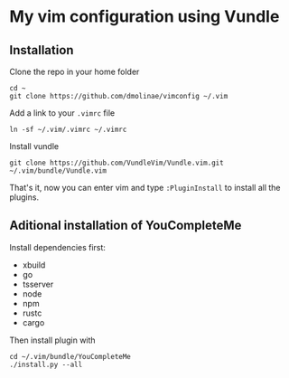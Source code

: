 # My vim configuration using Vundle

## Installation

Clone the repo in your home folder

    cd ~
    git clone https://github.com/dmolinae/vimconfig ~/.vim

Add a link to your `.vimrc` file

    ln -sf ~/.vim/.vimrc ~/.vimrc

Install vundle

    git clone https://github.com/VundleVim/Vundle.vim.git ~/.vim/bundle/Vundle.vim

That's it, now you can enter vim and type `:PluginInstall` to install all the plugins.

## Aditional installation of YouCompleteMe

Install dependencies first:

+ xbuild
+ go
+ tsserver
+ node
+ npm
+ rustc
+ cargo

Then install plugin with

    cd ~/.vim/bundle/YouCompleteMe
    ./install.py --all
